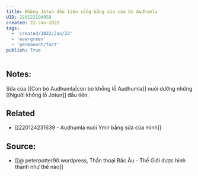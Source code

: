 ```yaml
---
title: Những Jotun đầu tiên sống bằng sữa của bò Audhumla
UID: 220122104959
created: 22-Jan-2022
tags:
  - 'created/2022/Jan/22'
  - 'evergreen'
  - 'permanent/fact'
publish: True
---
```

## Notes:
Sữa của [[Con bò Audhumla|con bò khổng lồ Audhumla]] nuôi dưỡng những [[Người khổng lồ Jotun]] đầu tiên.

## Related
- [[220124231639 - Audhumla nuôi Ymir bằng sữa của mình]]
## Source:
- [[@ peterpotter90.wordpress, Thần thoại Bắc Âu - Thế Giới được hình thành như thế nào]]


